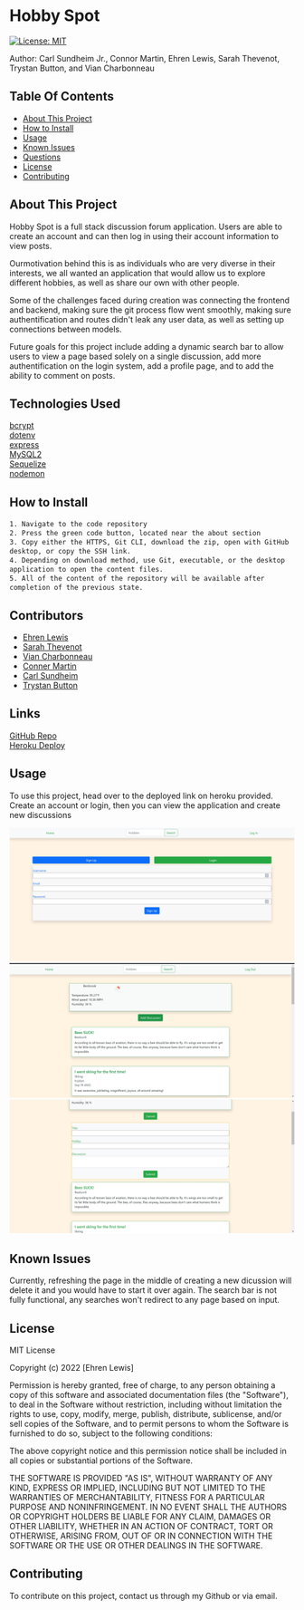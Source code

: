 # Hobby Spot

[![License: MIT](https://img.shields.io/badge/License-MIT-yellow.svg)](https://opensource.org/licenses/MIT)

Author: Carl Sundheim Jr., Connor Martin, Ehren Lewis, Sarah Thevenot, Trystan Button, and Vian Charbonneau

## Table Of Contents


* [About This Project](#about-this-project)
* [How to Install](#how-to-install)
* [Usage](#usage)
* [Known Issues](#known-issues)
* [Questions](#questions)
* [License](#license)
* [Contributing](#contributing)


## About This Project

Hobby Spot is a full stack discussion forum application. Users are able to create an account
 and can then log in using their account information to view posts.

Ourmotivation behind this is as individuals who are very diverse in their interests, we all wanted an application that would allow
us to explore different hobbies, as well as share our own with other people.

 Some of the challenges faced during creation was connecting the frontend and backend, making sure the git process flow went smoothly,
 making sure authentification and routes didn't leak any user data, as well as setting up connections between models.

 Future goals for this project include adding a dynamic search bar to allow users to view a page based solely on a single discussion,
 add more authentification on the login system, add a profile page, and to add the ability to comment on posts.
## Technologies Used

[bcrypt](https://www.npmjs.com/package/bcrypt)  
[dotenv](https://www.npmjs.com/package/dotenv)  
[express](https://www.npmjs.com/package/express)  
[MySQL2](https://www.npmjs.com/package/mysql2)  
[Sequelize](https://www.npmjs.com/package/sequelize)  
[nodemon](https://www.npmjs.com/package/nodemon)


## How to Install


    1. Navigate to the code repository
    2. Press the green code button, located near the about section
    3. Copy either the HTTPS, Git CLI, download the zip, open with GitHub desktop, or copy the SSH link.
    4. Depending on download method, use Git, executable, or the desktop application to open the content files.
    5. All of the content of the repository will be available after completion of the previous state.
    
## Contributors

- [Ehren Lewis](https://github.com/Ehren-Lewis)
- [Sarah Thevenot](https://github.com/SThevenot)
- [Vian Charbonneau](https://github.com/vianvianc)
- [Conner Martin](https://github.com/ConnerMart)
- [Carl Sundheim](https://github.com/csundheimjr)
- [Trystan Button](https://github.com/trystan333)
## Links

[GitHub Repo](https://github.com/Ehren-Lewis/HobbySpot)  
 [Heroku Deploy](https://damp-reaches-02576.herokuapp.com/)

## Usage

 To use this project, head over to the deployed link on heroku provided. Create an account or login, then you can view the application and create
 new discussions


 ![Image of the landing page](./assets/images/hobbySpotLogin.png)
 ![Image of the index page](./assets/images/hobbySpotLanding.png)
 ![Image of adding a discussion](./assets/images/hobbySpotAdd.png)



## Known Issues

Currently, refreshing the page in the middle of creating a new dicussion will delete it and you would have to start it over again.
The search bar is not fully functional, any searches won't redirect to any page based on input.


## License


MIT License

Copyright (c) 2022 [Ehren Lewis]

Permission is hereby granted, free of charge, to any person obtaining a copy
of this software and associated documentation files (the "Software"), to deal
in the Software without restriction, including without limitation the rights
to use, copy, modify, merge, publish, distribute, sublicense, and/or sell
copies of the Software, and to permit persons to whom the Software is
furnished to do so, subject to the following conditions:

The above copyright notice and this permission notice shall be included in all
copies or substantial portions of the Software.

THE SOFTWARE IS PROVIDED "AS IS", WITHOUT WARRANTY OF ANY KIND, EXPRESS OR
IMPLIED, INCLUDING BUT NOT LIMITED TO THE WARRANTIES OF MERCHANTABILITY,
FITNESS FOR A PARTICULAR PURPOSE AND NONINFRINGEMENT. IN NO EVENT SHALL THE
AUTHORS OR COPYRIGHT HOLDERS BE LIABLE FOR ANY CLAIM, DAMAGES OR OTHER
LIABILITY, WHETHER IN AN ACTION OF CONTRACT, TORT OR OTHERWISE, ARISING FROM,
OUT OF OR IN CONNECTION WITH THE SOFTWARE OR THE USE OR OTHER DEALINGS IN THE
SOFTWARE.


## Contributing

To contribute on this project, contact us through my Github or via email.


